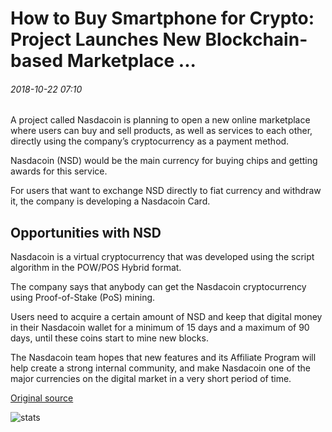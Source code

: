 # How to Buy Smartphone for Crypto: Project Launches New Blockchain-based Marketplace ...

###### 2018-10-22 07:10

A project called Nasdacoin is planning to open a new online marketplace where users can buy and sell products, as well as services to each other, directly using the company’s cryptocurrency as a payment method.

Nasdacoin (NSD) would be the main currency for buying chips and getting awards for this service.

For users that want to exchange NSD directly to fiat currency and withdraw it, the company is developing a Nasdacoin Card.

## Opportunities with NSD

Nasdacoin is a virtual cryptocurrency that was developed using the script algorithm in the POW/POS Hybrid format.

The company says that anybody can get the Nasdacoin cryptocurrency using Proof-of-Stake (PoS) mining.

Users need to acquire a certain amount of NSD and keep that digital money in their Nasdacoin wallet for a minimum of 15 days and a maximum of 90 days, until these coins start to mine new blocks.

The Nasdacoin team hopes that new features and its Affiliate Program will help create a strong internal community, and make Nasdacoin one of the major currencies on the digital market in a very short period of time.

[Original source](https://cointelegraph.com/news/how-to-buy-smartphone-for-crypto-project-launches-new-blockchain-based-marketplace)

![stats](https://c.statcounter.com/11760860/0/a89fa40b/1/ "stats")